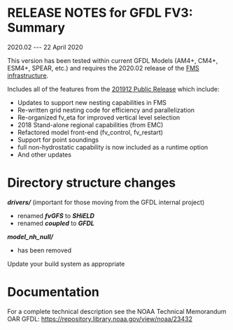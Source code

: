 # RELEASE NOTES for GFDL  FV3: Summary

2020.02 --- 22 April 2020

This version has been tested within current GFDL Models (AM4+, CM4+, ESM4+, SPEAR, etc.) and requires the 2020.02 release of the [FMS infrastructure](https://github.com/NOAA-GFDL/FMS).

Includes all of the features from the [201912 Public Release](https://github.com/NOAA-GFDL/GFDL_atmos_cubed_sphere/releases/tag/201912_public_release) which include:

- Updates to support new nesting capabilities in FMS
- Re-written grid nesting code for efficiency and parallelization
- Re-organized fv_eta for improved vertical level selection
- 2018 Stand-alone regional capabilities (from EMC)
- Refactored model front-end (fv_control, fv_restart)
- Support for point soundings
- full non-hydrostatic capability is now included as a runtime option
- And other updates

# Directory structure changes

***drivers/***  (important for those moving from the GFDL internal project)
  - renamed ***fvGFS*** to ***SHiELD***
  - renamed ***coupled*** to ***GFDL***

***model_nh_null/***
  - has been removed

Update your build system as appropriate

# Documentation

For a complete technical description see the NOAA Technical Memorandum OAR GFDL: https://repository.library.noaa.gov/view/noaa/23432
